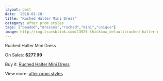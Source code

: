 ```yaml
---
layout: post
date: '2018-01-20'
title: "Ruched Halter Mini Dress"
category: after prom styles
tags: ["beaded","dresses","ruched","mini","unique"]
image: http://img.transblink.com/13925-thickbox_default/ruched-halter-mini-dress.jpg
---
```

Ruched Halter Mini Dress

On Sales: **$277.99**
<a href="https://www.transblink.com/en/after-prom-styles/4459-ruched-halter-mini-dress.html"><amp-img layout="responsive" width="600" height="600" src="//img.transblink.com/13925-thickbox_default/ruched-halter-mini-dress.jpg" alt="Ruched Halter Mini Dress 0" /></a>
<a href="https://www.transblink.com/en/after-prom-styles/4459-ruched-halter-mini-dress.html"><amp-img layout="responsive" width="600" height="600" src="//img.transblink.com/13929-thickbox_default/ruched-halter-mini-dress.jpg" alt="Ruched Halter Mini Dress 1" /></a>
<a href="https://www.transblink.com/en/after-prom-styles/4459-ruched-halter-mini-dress.html"><amp-img layout="responsive" width="600" height="600" src="//img.transblink.com/13928-thickbox_default/ruched-halter-mini-dress.jpg" alt="Ruched Halter Mini Dress 2" /></a>
<a href="https://www.transblink.com/en/after-prom-styles/4459-ruched-halter-mini-dress.html"><amp-img layout="responsive" width="600" height="600" src="//img.transblink.com/13927-thickbox_default/ruched-halter-mini-dress.jpg" alt="Ruched Halter Mini Dress 3" /></a>
<a href="https://www.transblink.com/en/after-prom-styles/4459-ruched-halter-mini-dress.html"><amp-img layout="responsive" width="600" height="600" src="//img.transblink.com/13926-thickbox_default/ruched-halter-mini-dress.jpg" alt="Ruched Halter Mini Dress 4" /></a>

Buy it: [Ruched Halter Mini Dress](https://www.transblink.com/en/after-prom-styles/4459-ruched-halter-mini-dress.html "Ruched Halter Mini Dress")

View more: [after prom styles](https://www.transblink.com/en/55-after-prom-styles "after prom styles")